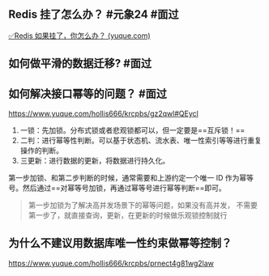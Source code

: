 ## Redis 挂了怎么办？ #元象24 #面过

[✅Redis 如果挂了，你怎么办？ (yuque.com)](https://www.yuque.com/hollis666/krcpbs/ni9yghphzz5utfhp)

## 如何做平滑的数据迁移? #面过 




## 如何解决接口幂等的问题？  #面过

https://www.yuque.com/hollis666/krcpbs/gz2qwl#QEycl

1. 一锁：先加锁。分布式锁或者悲观锁都可以，但一定要是==互斥锁！==
2. 二判：进行幂等性判断。可以基于状态机、流水表、唯一性索引等等进行重复操作的判断。
3. 三更新：进行数据的更新，将数据进行持久化。

第一步加锁、和第二步判断的时候，通常需要和上游约定一个唯一 ID 作为幂等号。然后通过==对幂等号加锁，再通过幂等号进行幂等判断==即可。

> 第一步加锁为了解决高并发场景下的幂等问题，如果没有高并发， 不需要第一步了，就直接查询，更新，在更新的时候做乐观锁控制就行


## 为什么不建议用数据库唯一性约束做幂等控制？

https://www.yuque.com/hollis666/krcpbs/prnect4g81wg2law